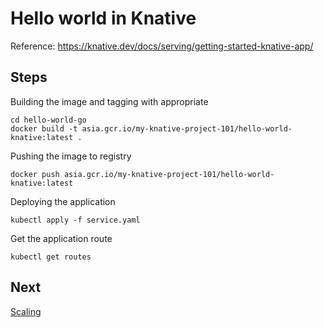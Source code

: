 # Hello world in Knative
Reference: https://knative.dev/docs/serving/getting-started-knative-app/

## Steps
Building the image and tagging with appropriate 
```shell
cd hello-world-go
docker build -t asia.gcr.io/my-knative-project-101/hello-world-knative:latest .
```

Pushing the image to registry
```shell
docker push asia.gcr.io/my-knative-project-101/hello-world-knative:latest
```

Deploying the application
```shell
kubectl apply -f service.yaml
```

Get the application route
```shell
kubectl get routes
```

## Next
[Scaling](04a-scaling.md)
